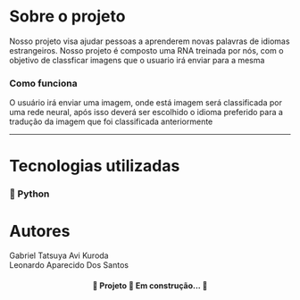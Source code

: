 # Sobre o projeto
Nosso projeto visa ajudar pessoas a aprenderem novas palavras de idiomas estrangeiros. Nosso projeto é composto uma RNA treinada por nós, com o objetivo de               classficar imagens que o usuario irá enviar para a mesma
### Como funciona      
 O usuário irá enviar uma imagem, onde está imagem será classificada por uma rede neural, após isso deverá ser escolhido o idioma preferido para a tradução da imagem que foi classificada anteriormente
<hr>  
      
# Tecnologias utilizadas 
### :snake: Python
         
# Autores
Gabriel Tatsuya Avi Kuroda <br>
Leonardo Aparecido Dos Santos
	 
<h4 align="center"> 
	🚧  Projeto 🚀 Em construção...  🚧
</h4>
